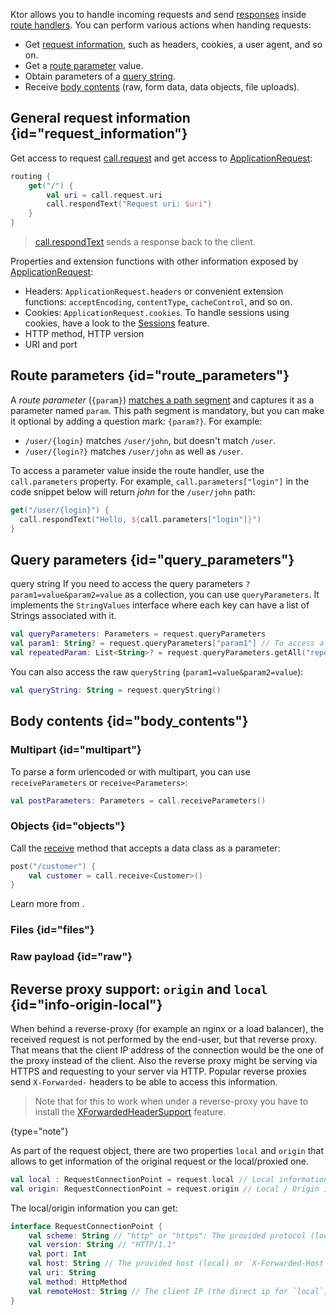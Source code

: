 [//]: # (title: Requests)

Ktor allows you to handle incoming requests and send [responses](responses.md) inside [route handlers](Routing_in_Ktor.md#define_route). You can perform various actions when handing requests:
* Get [request information](#request_information), such as headers, cookies, a user agent, and so on.
* Get a [route parameter](#route_parameters) value.
* Obtain parameters of a [query string](#query_parameters).
* Receive [body contents](#body_contents) (raw, form data, data objects, file uploads).

## General request information {id="request_information"}
Get access to request [call.request](https://api.ktor.io/%ktor_version%/io.ktor.application/-application-call/request.html) and get access to [ApplicationRequest](https://api.ktor.io/%ktor_version%/io.ktor.request/-application-request/index.html):
```kotlin
routing {
    get("/") {
        val uri = call.request.uri
        call.respondText("Request uri: $uri")
    }
}
```
> [call.respondText](responses.md) sends a response back to the client.

Properties and extension functions with other information exposed by [ApplicationRequest](https://api.ktor.io/%ktor_version%/io.ktor.request/-application-request/index.html):
* Headers: `ApplicationRequest.headers` or convenient extension functions: `acceptEncoding`, `contentType`, `cacheControl`, and so on.
* Cookies: `ApplicationRequest.cookies`. To handle sessions using cookies, have a look to the [Sessions](sessions.md) feature.
* HTTP method, HTTP version
* URI and port


## Route parameters {id="route_parameters"}
A _route parameter_ (`{param}`) [matches a path segment](Routing_in_Ktor.md#match_url) and captures it as a parameter named `param`. This path segment is mandatory, but you can make it optional by adding a question mark: `{param?}`. For example:
* `/user/{login}` matches `/user/john`, but doesn't match `/user`.
* `/user/{login?}` matches `/user/john` as well as `/user`.

To access a parameter value inside the route handler, use the `call.parameters` property. For example, `call.parameters["login"]` in the code snippet below will return _john_ for the `/user/john` path:
```kotlin
get("/user/{login}") {
  call.respondText("Hello, ${call.parameters["login"]}")
}
```

## Query parameters {id="query_parameters"}
<emphasis tooltip="query_string">query string</emphasis>
If you need to access the query parameters `?param1=value&param2=value` as a collection,
you can use `queryParameters`. It implements the `StringValues` interface where
each key can have a list of Strings associated with it.

```kotlin
val queryParameters: Parameters = request.queryParameters
val param1: String? = request.queryParameters["param1"] // To access a single parameter (first one if repeated)
val repeatedParam: List<String>? = request.queryParameters.getAll("repeatedParam") // Multiple values
```

You can also access the raw `queryString` (`param1=value&param2=value`):

```kotlin
val queryString: String = request.queryString()
```

## Body contents {id="body_contents"}

### Multipart {id="multipart"}
To parse a form urlencoded or with multipart, you can use `receiveParameters` or `receive<Parameters>`:

```kotlin
val postParameters: Parameters = call.receiveParameters()
```

### Objects {id="objects"}
Call the [receive](https://api.ktor.io/%ktor_version%/io.ktor.request/receive.html) method that accepts a data class as a parameter:
```kotlin
post("/customer") {
    val customer = call.receive<Customer>()
}
```
Learn more from [](serialization.md).

### Files {id="files"}

### Raw payload {id="raw"}


## Reverse proxy support: `origin` and `local` {id="info-origin-local"}

When behind a reverse-proxy (for example an nginx or a load balancer), the received request is not performed by the end-user, but that reverse proxy.
That means that the client IP address of the connection would be the one of the proxy instead of the client.
Also the reverse proxy might be serving via HTTPS and requesting to your server via HTTP.
Popular reverse proxies send `X-Forwarded-` headers to be able to access this information. 

>Note that for this to work when under a reverse-proxy you have to install the [XForwardedHeaderSupport](forward-headers.md) feature.
>
{type="note"}

As part of the request object, there are two properties `local` and `origin` that allows to get information of the original request
or the local/proxied one. 

```kotlin
val local : RequestConnectionPoint = request.local // Local information 
val origin: RequestConnectionPoint = request.origin // Local / Origin if XForwardedHeaderSupport feature is installed.
```

The local/origin information you can get:

```kotlin
interface RequestConnectionPoint {
    val scheme: String // "http" or "https": The provided protocol (local) or `X-Forwarded-Proto`
    val version: String // "HTTP/1.1"
    val port: Int
    val host: String // The provided host (local) or `X-Forwarded-Host`
    val uri: String
    val method: HttpMethod
    val remoteHost: String // The client IP (the direct ip for `local`, or the redirected one `X-Forwarded-For`)
}
```